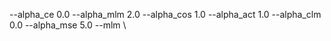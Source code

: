  --alpha_ce 0.0 --alpha_mlm 2.0 --alpha_cos 1.0 --alpha_act 1.0 --alpha_clm 0.0 --alpha_mse 5.0 --mlm \